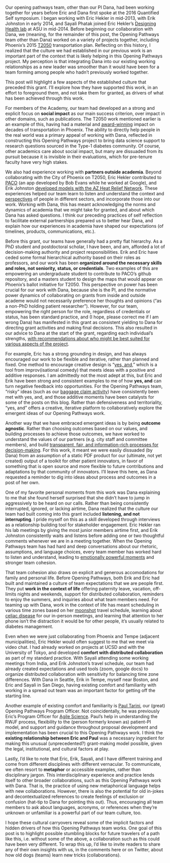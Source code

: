 Our opening pathways team, other than our PI Dana, had been working together for years before Eric and Dana first spoke at the 2016 Quantified Self symposium. I began working with Eric Hekler in mid-2013, with Erik Johnston in early 2014, and Sayali Phatak joined Eric Hekler’s [Designing Health lab](https://www.designinghealth.org/) at ASU in mid-2014. Before beginning our collaboration with Dana, we (meaning, for the remainder of this post, the Opening Pathways team other than Dana) worked on a variety of projects together, including Phoenix’s 2015 [T2050](https://www.phoenix.gov/T2050) transportation plan. Reflecting on this history, I realized that the culture we had established in our previous work is an important part of the context that is likely helping in this Opening Pathways project. My perception is that integrating Dana into our existing working relationships as a new leader was smoother than it would have been for a team forming among people who hadn’t previously worked together.

This post will highlight a few aspects of the established culture that preceded this grant. I’ll explore how they have supported this work, in an effort to foreground them, and not take them for granted, as drivers of what has been achieved through this work.

For members of the Academy, our team had developed an a strong and explicit focus on **social impact** as our main success criterion, over impact in other domains, such as publications. The T2050 work mentioned earlier is an example of this, having had a material and [award-winning](https://www.phoenix.gov/news/publictransit/1279) impact on decades of transportation in Phoenix. The ability to directly help people in the real world was a primary appeal of working with Dana, reflected in constructing this Opening Pathways project to bring data science support to research questions sourced in the Type-1 diabetes community. Of course, other academics care about social impact, but many are dissuaded from its pursuit because it is invisible in their evaluations, which for pre-tenure faculty have very high stakes.

We also had experience working with **partners outside academia**. Beyond collaborating with the City of Phoenix on T2050, Eric Hekler contributed to [PACO](https://www.pacoapp.com/) (an app developed by Bob Evans while he worked at Google), and Erik Johnston [developed models with the AZ Heat Relief Network](https://dl.acm.org/citation.cfm?id=2757447). These experiences helped our team learn to listen and understand the context and [perspectives](http://openingpathways.org/spectrums-of-perspective) of people in different sectors, and incorporate those into our work. Working with Dana, this has meant acknowledging the norms and dynamics of academia that we might take for granted, and about which Dana has asked questions. I think our preceding practices of self reflection to facilitate external partnerships prepared us to better hear Dana, and explain how our experiences in academia have shaped our expectations (of timelines, products, communications, etc.).

Before this grant, our teams have generally had a pretty flat hierarchy. As a PhD student and postdoctoral scholar, I have been, and am, afforded a lot of decision-making authority and project responsibilities. Erik and Eric have ceded some formal hierarchical authority based on their roles as professors, and our work has been **organized around the necessary skills and roles, not seniority, status, or credentials**. Two examples of this are empowering an undergraduate student to contribute to PACO’s github repository, and a masters student to design the maps that would appear on Phoenix’s ballot initiative for T2050. This perspective on power has been crucial for our work with Dana, because she is the PI, and the normative power dynamics of collaborating on grants from inside and outside academe would not necessarily preference her thoughts and opinions (“as a non-PhD holding patient researcher”). However, for our team, empowering the right person for the role, regardless of credentials or status, has been standard practice, and (I hope, please correct me if I am wrong Dana) has manifested in this grant as consistent yielding to Dana for directing grant activities and making final decisions. This also resulted in our advice to Dana at the start of the grant, regarding each individual’s strengths, [with recommendations about who might be best suited for various aspects of the project](http://openingpathways.org/bearing-witness). 

For example, Eric has a strong grounding in design, and has always encouraged our work to be flexible and iterative, rather than planned and fixed. One method to encourage creative design is “[yes, and,](https://en.wikipedia.org/wiki/Yes,_and...)” which is a tool from improv(isational comedy) that meets ideas with a positive and additive responses. I am admittedly not the most adept at this, but Eric and Erik have been strong and consistent examples to me of how **yes, and** can turn negative feedback into opportunities. For the Opening Pathways team, “risky” ideas (such as our [baggage claim activity](http://openingpathways.org/designing-the-convening)) have consistently been met with yes, and, and those additive moments have been catalysts for some of the posts on this blog. Rather than defensiveness and territoriality, “yes, and” offers a creative, iterative platform to collaboratively explore the emergent ideas of our Opening Pathways work. 

Another way that we have embraced emergent ideas is by being **outcome agnostic**. Rather than choosing outcomes based on our values, and building processes to achieve those outcomes, we have worked to understand the values of our partners (e.g. city staff and committee members), and build [transparent, fair, and information-rich processes for decision-making](https://www.mdpi.com/2071-1050/10/9/2975). For this work, it meant we were easily dissuaded (by Dana) from an assumption of a static PDF product for our (ultimate, not yet created) output of a toolkit for other patient innovators, in favor of something that is open source and more flexible to future contributions and adaptations by that community of innovators. I’ll leave this here, as Dana requested a reminder to dig into ideas about process and outcomes in a post of her own.

One of my favorite personal moments from this work was Dana explaining to me that she found herself surprised that she didn’t have to jump in aggressively to be heard on our calls. Rather than being consistently interrupted, ignored, or lacking airtime, Dana realized that the culture our team had built coming into this grant included **listening, and not interrupting**. I pride myself on this as a skill developed through interviews as a relationship building tool for stakeholder engagement. Eric Hekler ran his lab meetings by giving the most junior members airtime first, and Erik Johnston consistently waits and listens before adding one or two thoughtful comments whenever we are in a meeting together. When the Opening Pathways team has had hard and deep conversations about our rhetoric, assumptions, and language choices, every team member has worked hard to listen and understand, leading to [emotionally powerful moments](http://openingpathways.org/bearing-witness) and stronger team cohesion.

That team cohesion also draws on explicit and generous accomodations for family and personal life. Before Opening Pathways, both Erik and Eric had built and maintained a culture of team expectations that we are people first. They put **work in the context of life** offering paternity leave, vacation, off-limits nights and weekends, support for distributed collaboration, reminders to enjoy the summers, and inquiries about what team members need. For teaming up with Dana, work in the context of life has meant scheduling in various time zones based on her [moonshot](https://twitter.com/danamlewis/status/1042820159646429185) travel schedule, learning about [celiac disease](https://twitter.com/danamlewis/status/1046481682566590464) for our in-person meetings, and learning that attention to her phone isn’t the distraction it would be for other people, it’s usually related to diabetes management. 

Even when we were just collaborating from Phoenix and Tempe (adjacent municipalities), Eric Hekler would often suggest to me that we meet via video chat. I had already worked on projects at UCSD and with the University of Tokyo, and developed **comfort with distributed collaboration** as part of my standard practice. With Sayali attending some working meetings from India, and Erik Johnston’s travel schedule, our team had already created expectations and used tools (zoom, google docs) to organize distributed collaboration with sensitivity for balancing time zone differences. With Dana in Seattle, Erik in Tempe, myself near Boston, and Eric and Sayali in San Diego, having existing comfort and familiarity with working in a spread out team was an important factor for getting off the starting line. 

Another example of existing comfort and familiarity is [Paul Tarini](https://twitter.com/PaulTarini), our (great) Opening Pathways Program Officer. Not coincidentally, he was previously Eric’s Program Officer for [Agile Science](http://www.agilescience.org/). Paul’s help in understanding the RWJF process, flexibility to the (person formerly known as) patient-PI model, and support and guidance throughout proposal development and implementation has been crucial to this Opening Pathways work. I think the **existing relationship between Eric and Paul** was a necessary ingredient for making this unusual (unprecedented?) grant-making model possible, given the legal, institutional, and cultural factors at play.

Lastly, I’d like to note that Eric, Erik, Sayali, and I have different training and come from different disciplines with different vernacular. To communicate, we often resort to **metaphor** or accessible examples, rather than disciplinary jargon. This interdisciplinary experience and practice lends itself to other broader collaborations, such as this Opening Pathways work with Dana. That is, the practice of using new metaphorical language helps with new collaborations. However, there is also the potential for old in-jokes and decontextualized references to create feelings of exclusion or confusion (hat-tip to Dana for pointing this out). Thus, encouraging all team members to ask about languages, acronyms, or references when they’re unknown or unfamiliar is a powerful part of our team culture, too.

I hope these cultural carryovers reveal some of the implicit factors and hidden drivers of how this Opening Pathways team works. One goal of this post is to highlight possible stumbling blocks for future travelers of a path like this, i.e. without some of the above, a collaboration such as this could have been very different. To wrap this up, I’d like to invite readers to share any of their own insights with us, in the comments here or on Twitter, about how old dogs (teams) learn new tricks (collaborations). 
